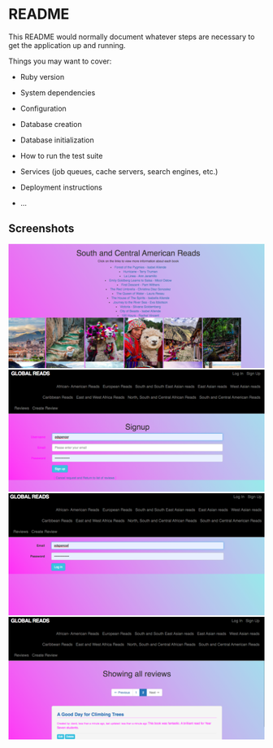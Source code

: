 # README

This README would normally document whatever steps are necessary to get the
application up and running.

Things you may want to cover:

* Ruby version

* System dependencies

* Configuration

* Database creation

* Database initialization

* How to run the test suite

* Services (job queues, cache servers, search engines, etc.)

* Deployment instructions

* ...


## Screenshots

![southandcentralamericanreads](southamericanreads.png)
![signup](signup.png)
![login](login.png)
![seeallreviews](seeallreviews.png)